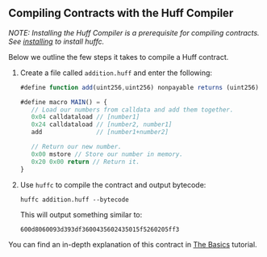 ## Compiling Contracts with the Huff Compiler

_NOTE: Installing the Huff Compiler is a prerequisite for compiling contracts. See [installing](https://docs.huff.sh/get-started/installing/) to install huffc._

Below we outline the few steps it takes to compile a Huff contract.

1. Create a file called `addition.huff` and enter the following:

   ```javascript
   #define function add(uint256,uint256) nonpayable returns (uint256)

   #define macro MAIN() = {
      // Load our numbers from calldata and add them together.
      0x04 calldataload // [number1]
      0x24 calldataload // [number2, number1]
      add               // [number1+number2]

      // Return our new number.
      0x00 mstore // Store our number in memory.
      0x20 0x00 return // Return it.
   }
   ```

2. Use `huffc` to compile the contract and output bytecode:

   ```shell
   huffc addition.huff --bytecode
   ```

   This will output something similar to:

   ```plaintext
   600d8060093d393df3600435602435015f5260205ff3
   ```

You can find an in-depth explanation of this contract in [The Basics](https://docs.huff.sh/tutorial/the-basics) tutorial.
